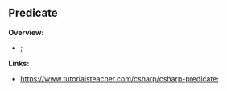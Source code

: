 ## Predicate

**Overview:**

- ;

**Links:**

- https://www.tutorialsteacher.com/csharp/csharp-predicate;
